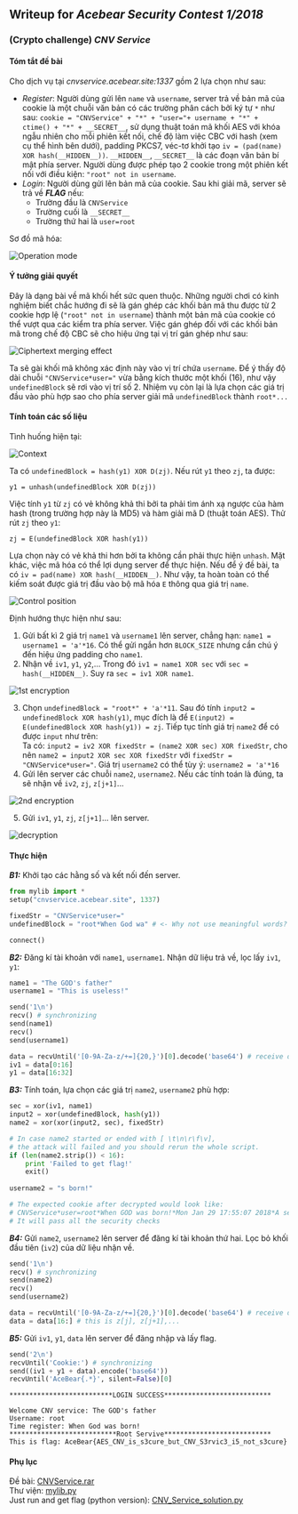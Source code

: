 
## Writeup for _Acebear Security Contest 1/2018_
### (Crypto challenge) _CNV Service_
#### Tóm tắt đề bài
Cho dịch vụ tại _cnvservice.acebear.site:1337_ gồm 2 lựa chọn như sau:
- _Register_: Người dùng gửi lên `name` và `username`, server trả về bản mã của cookie là một chuỗi văn bản có các trường phân cách bởi ký tự `*` như sau: `cookie = "CNVService" + "*" + "user="+ username + "*" + ctime() + "*" + __SECRET__`, sử dụng thuật toán mã khối AES với khóa ngẫu nhiên cho mỗi phiên kết nối, chế độ làm việc CBC với hash (xem cụ thể hình bên dưới), padding PKCS7, véc-tơ khởi tạo `iv = (pad(name) XOR hash(__HIDDEN__))`. `__HIDDEN__`, `__SECRET__` là các đoạn văn bản bí mật phía server. Người dùng được phép tạo 2 cookie trong một phiên kết nối với điều kiện: `"root" not in username`.
- _Login_: Người dùng gửi lên bản mã của cookie. Sau khi giải mã, server sẽ trả về **_FLAG_** nếu:
  + Trường đầu là `CNVService`
  + Trường cuối là `__SECRET__`
  + Trường thứ hai là `user=root`
  
Sơ đồ mã hóa:  

![Operation mode](./imgs/Operation_mode.png)  

#### Ý tưởng giải quyết

Đây là dạng bài về mã khối hết sức quen thuộc. Những người chơi có kinh nghiệm biết chắc hướng đi sẽ là gán ghép các khối bản mã thu được từ 2 cookie hợp lệ (`"root" not in username`) thành một bản mã của cookie có thể vượt qua các kiểm tra phía server. Việc gán ghép đối với các khối bản mã trong chế độ CBC sẽ cho hiệu ứng tại vị trí gán ghép như sau:

![Ciphertext merging effect](./imgs/Ciphertext_merging_effect.png)  

Ta sẽ gài khối mã không xác định này vào vị trí chứa `username`. Để ý thấy độ dài chuỗi `"CNVService*user="` vừa bằng kích thước một khối (16), như vậy `undefinedBlock` sẽ rơi vào vị trí số 2. Nhiệm vụ còn lại là lựa chọn các giá trị đầu vào phù hợp sao cho phía server giải mã `undefinedBlock` thành `root*...`


#### Tính toán các số liệu
Tình huống hiện tại:

![Context](./imgs/Context.png)  

Ta có `undefinedBlock = hash(y1) XOR D(zj)`. Nếu rút `y1` theo `zj`, ta được:
```
y1 = unhash(undefinedBlock XOR D(zj))
```
Việc tính `y1` từ `zj` có vẻ không khả thi bởi ta phải tìm ánh xạ ngược của hàm hash (trong trường hợp này là MD5) và hàm giải mã D (thuật toán AES). Thử rút `zj` theo `y1`:
```
zj = E(undefinedBlock XOR hash(y1))
```
Lựa chọn này có vẻ khả thi hơn bởi ta không cần phải thực hiện `unhash`. Mặt khác, việc mã hóa có thể lợi dụng server để thực hiện. Nếu để ý đề bài, ta có `iv = pad(name) XOR hash(__HIDDEN__)`. Như vậy, ta hoàn toàn có thể kiếm soát được giá trị đầu vào bộ mã hóa `E` thông qua giá trị `name`.  

![Control position](./imgs/Control_position.png)  

Định hướng thực hiện như sau:
1. Gửi bất kì 2 giá trị `name1` và `username1` lên server, chẳng hạn: `name1 = username1 = 'a'*16`. Có thể gửi ngắn hơn `BLOCK_SIZE` nhưng cần chú ý đến hiệu ứng padding cho `name1`.
2. Nhận về `iv1`, `y1`, `y2`,... Trong đó `iv1 = name1 XOR sec` với `sec = hash(__HIDDEN__)`. Suy ra `sec = iv1 XOR name1`.  

![1st encryption](./imgs/1st_encryption.png)  
  
3. Chọn `undefinedBlock = "root*" + 'a'*11`. Sau đó tính `input2 = undefinedBlock XOR hash(y1)`, mục đích là để `E(input2) = E(undefinedBlock XOR hash(y1)) = zj`. Tiếp tục tính giá trị `name2` để có được `input` như trên:  
Ta có: `input2 = iv2 XOR fixedStr = (name2 XOR sec) XOR fixedStr`, cho nên `name2 = input2 XOR sec XOR fixedStr` với `fixedStr = "CNVService*user="`. Giá trị `username2` có thể tùy ý: `username2 = 'a'*16`
4. Gửi lên server các chuỗi `name2`, `username2`. Nếu các tính toán là đúng, ta sẽ nhận về `iv2`, `zj`, `z[j+1]`...  

![2nd encryption](./imgs/2nd_encryption.png)  

5. Gửi `iv1`, `y1`, `zj`, `z[j+1]`... lên server.  

![decryption](./imgs/decryption.png)  


#### Thực hiện

**_B1:_** Khởi tạo các hằng số và kết nối đến server.


```python
from mylib import *
setup("cnvservice.acebear.site", 1337)

fixedStr = "CNVService*user="
undefinedBlock = "root*When God wa" # <- Why not use meaningful words?

connect()
```

**_B2:_** Đăng kí tài khoản với `name1`, `username1`. Nhận dữ liệu trả về, lọc lấy `iv1`, `y1`:


```python
name1 = "The GOD's father"
username1 = "This is useless!"

send('1\n')
recv() # synchronizing
send(name1)
recv()
send(username1)

data = recvUntil('[0-9A-Za-z/+=]{20,}')[0].decode('base64') # receive data in base64-encode
iv1 = data[0:16]
y1 = data[16:32]
```

**_B3:_** Tính toán, lựa chọn các giá trị `name2`, `username2` phù hợp:


```python
sec = xor(iv1, name1)
input2 = xor(undefinedBlock, hash(y1))
name2 = xor(xor(input2, sec), fixedStr)

# In case name2 started or ended with [ \t\n\r\f\v],
# the attack will failed and you should rerun the whole script.
if (len(name2.strip()) < 16):
    print 'Failed to get flag!'
    exit()
    
username2 = "s born!"

# The expected cookie after decrypted would look like:
# CNVService*user=root*When GOD was born!*Mon Jan 29 17:55:07 2018*A secret message
# It will pass all the security checks
```

**_B4:_** Gửi `name2`, `username2` lên server để đăng kí tài khoản thứ hai. Lọc bỏ khối đầu tiên (`iv2`) của dữ liệu nhận về.


```python
send('1\n')
recv() # synchronizing
send(name2)
recv()
send(username2)

data = recvUntil('[0-9A-Za-z/+=]{20,}')[0].decode('base64') # receive data in base64-encode
data = data[16:] # this is z[j], z[j+1],...
```

**_B5:_** Gửi `iv1`, `y1`, `data` lên server để đăng nhập và lấy flag.


```python
send('2\n')
recvUntil('Cookie:') # synchronizing
send((iv1 + y1 + data).encode('base64'))
recvUntil('AceBear{.*}', silent=False)[0]
```

    **************************LOGIN SUCCESS***************************
    
    Welcome CNV service: The GOD's father
    Username: root
    Time register: When God was born!
    ***************************Root Servive***************************
    This is flag: AceBear{AES_CNV_is_s3cure_but_CNV_S3rvic3_i5_not_s3cure}
    
#### Phụ lục
Đề bài: [CNVService.rar](./CNVService.rar)  
Thư viện: [mylib.py](./mylib.py)  
Just run and get flag (python version): [CNV_Service_solution.py](CNV_Service_solution.py)
